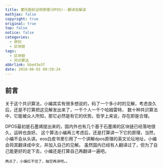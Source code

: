 ```yaml
---
title: 委托股权证明原理(DPOS)--翻译及解读
mathjax: false
copyright: true
original: true
top: false
notice: false
categories:
  - 原创
  - 区块链
tags:
  - 区块链
  - 共识算法
abbrlink: bbe43e3f
date: 2018-06-01 00:59:24
---
```

## 前言
关于这个共识算法，小编其实有很多想说的，码了一个多小时的见解，考虑良久后，还是不打算把这见解发出来了，一千个人一千个哈姆雷特，
数十种共识算法中，它能被众人所知，那它必然是有它的优势。哲学上来说，存在即是合理。
<!--more-->
DPOS最初是石墨烯提出来的，国内外也有几个基于石墨烯的区块链已经落地很久，运转也良好。
这个算法小编再三考虑后，还是打算讲一下它的原理，当然，小编不会从头讲。eos白皮书里引用了一个讲解dpos原理的英文论坛地址，小编会将其翻译成中文，并加入自己的见解。
虽然国内已经有人翻译过了，但为了自己能更好的走下去，小编还是打算自己再翻译一遍吧。

`两点了，小编扛不住了，抽空再讲吧。。`
